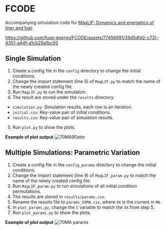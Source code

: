 # FCODE

Accompanying simulation code for [MagLIF: Dynamics and energetics of liner and fuel](https://www.sciencedirect.com/science/article/pii/S0042207X23006681).





https://github.com/fuse-energy/FCODE/assets/77456691/39d5dfd2-c731-4351-a44f-a1cb29a1bc93





## Single Simulation
1. Create a config file in the `config` directory to change the initial conditions.
2. Change the import statement (line 5) of `MagLIF.py` to match the name of the newly created config file.
3. Run `MagLIF.py` to run the simulation.
4. The result are stored under the `results` directory. 
  - `simulation.py`: Simulation results, each row is an iteration.
  - `initial.csv`: Key-value pair of initial conditions.
  - `results.csv`: Key-value pair of simulation results.
5. Run `plot.py` to show the plots.

**Example of plot output**
![70MA90atm](https://github.com/fuse-energy/FCODE/assets/107262205/6b30df5a-979d-4008-906f-a2d9564a6969)

## Multiple Simulations: Parametric Variation
1. Create a config file in the `config_params` directory to change the initial conditions.
2. Change the import statement (line 9) of `MagLIF_param.py` to match the name of the newly created config file.
3. Run `MagLIF_param.py` to run simulations of all initial condition permutations.
4. The results are stored in `results/params.csv`.
5. Rename the results file to `params_XXMA.csv`, where `XX` is the current in `MA`.
6. In `plot_params.py`, change the `I` variable to match the `XX` from step 5.
7. Run `plot_params.py` to show the plots.

**Example of plot output**
![70MA params](https://github.com/fuse-energy/FCODE/assets/107262205/97ed3e70-9aa9-4f33-b994-bd21ce7bf252)
